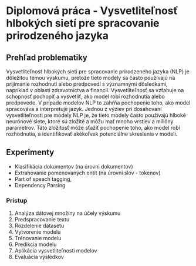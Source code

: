 # Diplomová práca - Vysvetliteľnosť hlbokých sietí pre spracovanie prirodzeného jazyka

## Prehľad problematiky
Vysvetliteľnosť hlbokých sietí pre spracovanie prirodzeného jazyka (NLP) je dôležitou témou výskumu, pretože tieto modely sa často používajú na prijímanie rozhodnutí alebo predpovedí s významnými dôsledkami, napríklad v oblasti zdravotníctva a financií. Vysvetliteľnosť sa vzťahuje na schopnosť pochopiť a vysvetliť, ako model robí rozhodnutia alebo predpovede. V prípade modelov NLP to zahŕňa pochopenie toho, ako model spracováva a interpretuje jazyk.
Jednou z výziev pri dosahovaní vysvetliteľnosti pre modely NLP je, že tieto modely často používajú hlboké neurónové siete, ktoré sú zložité a môžu mať mnoho vrstiev a milióny parametrov. Táto zložitosť môže sťažiť pochopenie toho, ako model robí rozhodnutia, a identifikovať akékoľvek potenciálne skreslenia v modeli.

 
## Experimenty

- Klasifikácia dokumentov (na úrovni dokumentov)
- Extrahovanie pomenovaných entít (na úrovni slov - tokenov)
- Part of speach tagging, 
- Dependency Parsing

### Prístup ###
1. Analýza dátovej množiny na účely výskumu 
2. Predspracovanie textu 
3. Rozdelenie datasetu 
4. Vytvorenie modelu 
5. Trénovanie modelu 
6. Predikcia modelu 
7. Aplikácia vysvetliteľnosti modelov 
8. Evaluácia výsledkov
